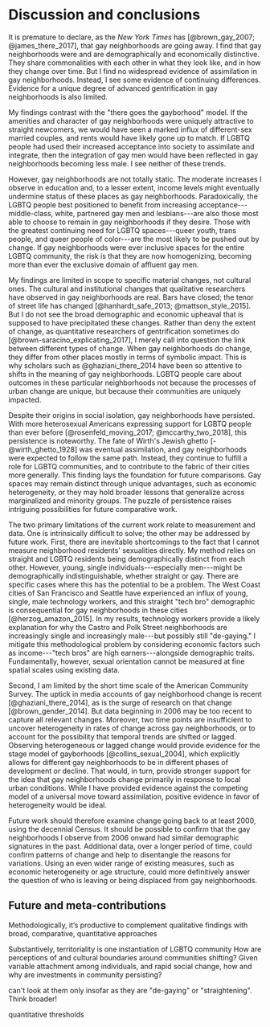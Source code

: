 ---
---

# Discussion and conclusions

It is premature to declare, as the *New York Times* has [@brown_gay_2007; @james_there_2017], that gay neighborhoods are going away. I find that gay neighborhoods were and are demographically and economically distinctive. They share commonalities with each other in what they look like, and in how they change over time. But I find no widespread evidence of assimilation in gay neighborhoods. Instead, I see some evidence of continuing differences. Evidence for a unique degree of advanced gentrification in gay neighborhoods is also limited.

My findings contrast with the "there goes the gayborhood" model. If the amenities and character of gay neighborhoods were uniquely attractive to straight newcomers, we would have seen a marked influx of different-sex married couples, and rents would have likely gone up to match. If LGBTQ people had used their increased acceptance into society to assimilate and integrate, then the integration of gay men would have been reflected in gay neighborhoods becoming less male. I see neither of these trends.

However, gay neighborhoods are not totally static. The moderate increases I observe in education and, to a lesser extent, income levels might eventually undermine status of these places as gay neighborhoods. Paradoxically, the LGBTQ people best positioned to benefit from increasing acceptance---middle-class, white, partnered gay men and lesbians---are also those most able to choose to remain in gay neighborhoods if they desire. Those with the greatest continuing need for LGBTQ spaces---queer youth, trans people, and queer people of color---are the most likely to be pushed out by change. If gay neighborhoods were ever inclusive spaces for the entire LGBTQ community, the risk is that they are now homogenizing, becoming more than ever the exclusive domain of affluent gay men.

My findings are limited in scope to specific material changes, not cultural ones. The cultural and institutional changes that qualitative researchers have observed in gay neighborhoods are real. Bars have closed; the tenor of street life has changed [@hanhardt_safe_2013; @mattson_style_2015]. But I do not see the broad demographic and economic upheaval that is supposed to have precipitated these changes. Rather than deny the extent of change, as quantitative researchers of gentrification sometimes do [@brown-saracino_explicating_2017], I merely call into question the link between different types of change.
When gay neighborhoods do change, they differ from other places mostly in terms of symbolic impact. This is why scholars such as @ghaziani_there_2014 have been so attentive to shifts in the meaning of gay neighborhoods. LGBTQ people care about outcomes in these particular neighborhoods not because the processes of urban change are unique, but because their communities are uniquely impacted.

Despite their origins in social isolation, gay neighborhoods have persisted. With more heterosexual Americans expressing support for LGBTQ people than ever before [@rosenfeld_moving_2017; @mccarthy_two_2018], this persistence is noteworthy. The fate of Wirth's Jewish ghetto [-@wirth_ghetto_1928] was eventual assimilation, and gay neighborhoods were expected to follow the same path. Instead, they continue to fulfill a role for LGBTQ communities, and to contribute to the fabric of their cities more generally. This finding lays the foundation for future comparisons. Gay spaces may remain distinct through unique advantages, such as economic heterogeneity, or they may hold broader lessons that generalize across marginalized and minority groups. The puzzle of persistence raises intriguing possibilities for future comparative work.

The two primary limitations of the current work relate to measurement and data. One is intrinsically difficult to solve; the other may be addressed by future work. First, there are inevitable shortcomings to the fact that I cannot measure neighborhood residents' sexualities directly. My method relies on straight and LGBTQ residents being demographically distinct from each other. However, young, single individuals---especially men---might be demographically indistinguishable, whether straight or gay. There are specific cases where this has the potential to be a problem. The West Coast cities of San Francisco and Seattle have experienced an influx of young, single, male technology workers, and this straight "tech bro" demographic is consequential for gay neighborhoods in these cities [@herzog_amazon_2015]. In my results, technology workers provide a likely explanation for why the Castro and Polk Street neighborhoods are increasingly single and increasingly male---but possibly still "de-gaying." I mitigate this methodological problem by considering economic factors such as income---"tech bros" are high earners---alongside demographic traits. Fundamentally, however, sexual orientation cannot be measured at fine spatial scales using existing data.

Second, I am limited by the short time scale of the American Community Survey. The uptick in media accounts of gay neighborhood change is recent [@ghaziani_there_2014], as is the surge of research on that change [@brown_gender_2014]. But data beginning in 2006 may be too recent to capture all relevant changes. Moreover, two time points are insufficient to uncover heterogeneity in rates of change across gay neighborhoods, or to account for the possibility that temporal trends are shifted or lagged. Observing heterogeneous or lagged change would provide evidence for the stage model of gayborhoods [@collins_sexual_2004], which explicitly allows for different gay neighborhoods to be in different phases of development or decline. That would, in turn, provide stronger support for the idea that gay neighborhoods change primarily in response to local urban conditions. While I have provided evidence against the competing model of a universal move toward assimilation, positive evidence in favor of heterogeneity would be ideal.

Future work should therefore examine change going back to at least 2000, using the decennial Census. It should be possible to confirm that the gay neighborhoods I observe from 2006 onward had similar demographic signatures in the past. Additional data, over a longer period of time, could confirm patterns of change and help to disentangle the reasons for variations. Using an even wider range of existing measures, such as economic heterogeneity or age structure, could more definitively answer the question of who is leaving or being displaced from gay neighborhoods.



## Future and meta-contributions

Methodologically, it’s productive to complement qualitative findings with broad, comparative, quantitative approaches

Substantively, territoriality is one instantiation of LGBTQ community
How are perceptions of and cultural boundaries around communities shifting?
Given variable attachment among individuals, and rapid social change, how and why are investments in community persisting?

can't look at them only insofar as they are "de-gaying" or "straightening". Think broader!

quantitative thresholds
